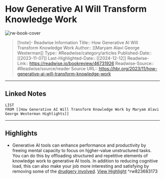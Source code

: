 # How Generative AI Will Transform Knowledge Work

![rw-book-cover](https://hbr.org/favicon.ico)
<br>
>[!note]- Readwise Information
>Title:: How Generative AI Will Transform Knowledge Work
>Author:: [[Maryam Alavi
George Westerman]]
>Type:: #Readwise/category/articles
>Published-Date:: [[2023-11-07]]
>Last-Highlighted-Date:: [[2024-12-12]]
>Readwise-Link:: https://readwise.io/bookreview/46731926
>Readwise-Source:: #Readwise/source/reader
>Source URL:: https://hbr.org/2023/11/how-generative-ai-will-transform-knowledge-work
--- 

## Linked Notes
```dataview
LIST
FROM [[How Generative AI Will Transform Knowledge Work by Maryam Alavi
George Westerman Highlights]]
```

---

## Highlights
- Generative AI tools can enhance performance and productivity by freeing mental capacity to focus on hjgher-value unstructured tasks. You can do this by offloading structured and repetitive elements of knowledge work to generative AI tools. In addition to reducing cognitive load, this can also make your job more interesting and satisfying by removing some of the [drudgery involved](https://www.mckinsey.com/capabilities/mckinsey-digital/our-insights/what-every-ceo-should-know-about-generative-ai). [View Highlight](https://readwise.io/open/823683173) ^rw823683173
